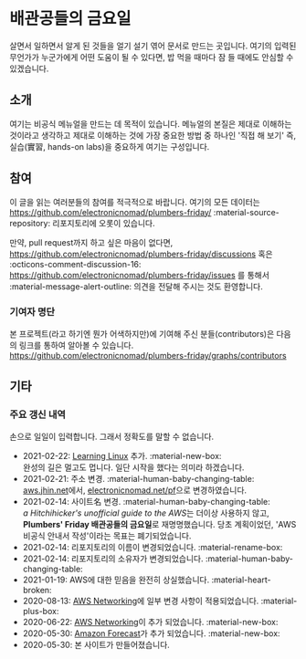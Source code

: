 # 배관공들의 금요일

살면서 일하면서 알게 된 것들을 얼기 설기 엮어 문서로 만드는 곳입니다.
여기의 입력된 무언가가 누군가에게 어떤 도움이 될 수 있다면,
밥 먹을 때마다 잠 들 때에도 안심할 수 있겠습니다.

## 소개

여기는 비공식 메뉴얼을 만드는 데 목적이 있습니다.
메뉴얼의 본질은 제대로 이해하는 것이라고 생각하고
제대로 이해하는 것에 가장 중요한 방법 중 하나인
'직접 해 보기' 즉, 실습(實習, hands-on labs)을 중요하게 여기는 구성입니다.

## 참여

이 글을 읽는 여러분들의 참여를 적극적으로 바랍니다.
여기의 모든 데이터는
<https://github.com/electronicnomad/plumbers-friday/>
:material-source-repository: 리포지토리에 오롯이 있습니다.

만약, pull request까지 하고 싶은 마음이 없다면,
<https://github.com/electronicnomad/plumbers-friday/discussions> 혹은
:octicons-comment-discussion-16:
<https://github.com/electronicnomad/plumbers-friday/issues> 를 통해서
:material-message-alert-outline:
의견을 전달해 주시는 것도 환영합니다.

### 기여자 명단

본 프로젝트(라고 하기엔 뭔가 어색하지만)에 기여해 주신 분들(contributors)은 다음의 링크를 통하여
알아볼 수 있습니다. <https://github.com/electronicnomad/plumbers-friday/graphs/contributors>

## 기타

### 주요 갱신 내역

손으로 일일이 입력합니다. 그래서 정확도를 말할 수 없습니다.

* 2021-02-22: [Learning Linux](/pf/linux) 추가. :material-new-box:  
  완성의 길은 멀고도 멉니다. 일단 시작을 했다는 의미라 하겠습니다.
* 2021-02-21: 주소 변경. :material-human-baby-changing-table:  
  [aws.jhin.net](https://aws.jhin.net/)에서,
  [electronicnomad.net/pf](https://electronicnomad.net/pf)으로 변경하였습니다.
* 2021-02-14: 사이트名 변경. :material-human-baby-changing-table:  
  *a Hitchihicker's unofficial guide to the AWS*는 더이상 사용하지 않고,
  **Plumbers' Friday 배관공들의 금요일**로 재명명했습니다.
  당초 계획이었던, 'AWS 비공식 안내서 작성'이라는 목표는 폐기되었습니다.
* 2021-02-14: 리포지토리의 이름이 변경되었습니다. :material-rename-box:
* 2021-02-14: 리포지토리의 소유자가 변경되었습니다. :material-human-baby-changing-table:
* 2021-01-19: AWS에 대한 믿음을 완전히 상실했습니다. :material-heart-broken:
* 2020-08-13: [AWS Networking](/networking)에 일부 변경 사항이 적용되었습니다. :material-plus-box:
* 2020-06-22: [AWS Networking](/networking)이 추가 되었습니다. :material-new-box:
* 2020-05-30: [Amazon Forecast](/forecast)가 추가 되었습니다. :material-new-box:
* 2020-05-30: 본 사이트가 만들어졌습니다.
